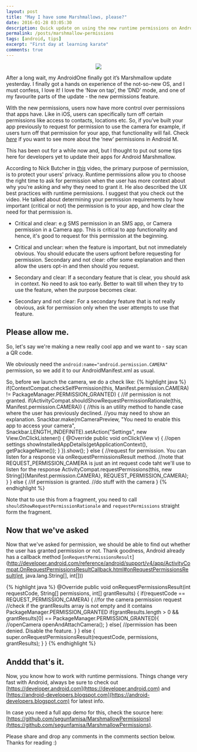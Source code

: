 ```yaml
---
layout: post
title: "May I have some Marshmallows, please?"
date: 2016-01-28 03:05:30
description: Quick update on using the new runtime permissions on Android 6.0 (Marshmallow)
permalink: /posts/marshmallow-permissions
tags: [android, tips]
excerpt: "First day at learning karate"
comments: true
---
```


<p align="center">
	<img src="/img/android–marshmallow.png">
</p>

After a long wait, my AndroidOne finally got it’s Marshmallow update yesterday.
I finally got a hands on experience of the not-so-new OS, and I must confess,
I love it! I love the ‘Now on tap’, the ‘DND’ mode, and one of my favourite parts
of the update - the new permissions feature.

With the new permissions, users now have more control over permissions that apps have.
Like in iOS, users can specifically turn off certain permissions like access to contacts,
locations etc. So, if you’ve built your app previously to request for permission
to use the camera for example, if users turn off that permission for your app,
that functionality will fail. Check [*here*](https://www.google.com/design/spec/patterns/permissions.html)
 if you want to see more about the ‘new’ permissions in Android M.

This has been out for a while now and, but I thought to put out some tips here for
 developers yet to update their apps for Android Marshmallow.

 According to Nick Butcher in [*this*](https://www.youtube.com/watch?v=iZqDdvhTZj0)
 video, the primary purpose of permission, is to protect your users' privacy.
 Runtime permissions allow you to choose the right time to ask for permission when
  the user has more context about why you’re asking and why they need to grant it.
He also described the UX best practices with runtime permissions. I suggest that
 you check out the video. He talked about determining your permission requirements by
 how important (critical or not) the permission is to your app, and how clear the
need for that permission is.

- Critical and clear: e.g SMS permission in an SMS app, or Camera permission in a Camera app.
This is critical to app functionality and hence, it's good to request for this permission at the beginning.

- Critical and unclear: when the feature is important, but not immediately obvious.
You should educate the users upfront before requesting for permission. Secondary and
not clear: offer some explanation and then allow the users opt-in and then should you request.

- Secondary and clear: If a secondary feature that is clear, you should ask in context.
No need to ask too early. Better to wait till when they try to use the feature,
when the purpose becomes clear.

- Secondary and not clear: For a secondary feature that is not really obvious,
ask for permission only when the user attempts to use that feature.


## Please allow me.
So, let's say we're making a new really cool app and we want to - say scan a QR code.


We obviously need the `android:name="android.permission.CAMERA"` permission, so
we add it to our AndroidManifest.xml as usual.

So, before we launch the camera, we do a check like:
    {% highlight java %}
    if(ContextCompat.checkSelfPermission(this, Manifest.permission.CAMERA)
            != PackageManager.PERMISSION_GRANTED) {
        //if permission is not granted.
        if(ActivityCompat.shouldShowRequestPermissionRationale(this, Manifest.permission.CAMERA)) {
            //this is an utility method to handle case where the user has previously declined.
            //you may need to show an explanation.
            Snackbar.make(mCameraPreview, "You need to enable this app to access your camera",
                    Snackbar.LENGTH_INDEFINITE).setAction("Settings", new View.OnClickListener() {
                @Override
                public void onClick(View v) {
                    //open settings
                    showInstalledAppDetails(getApplicationContext(), getPackageName());
                }
            }).show();
        } else {
            //request for permission. You can listen for a response via onRequestPermissionsResult method.
            //note that REQUEST_PERMISSION_CAMERA is just an int request code taht we'll use to listen for the response
            ActivityCompat.requestPermissions(this, new String[]{Manifest.permission.CAMERA}, REQUEST_PERMISSION_CAMERA);
        }
    } else {
        //if permission is granted.
        //do stuff with the camera
    }
    {% endhighlight %}

Note that to use this from a fragment, you need to call `shouldShowRequestPermissionRationale` and `requestPermissions`
straight form the fragment.

## Now that we've asked
Now that we've asked for permission, we should be able to find out whether the
user has granted permission or not. Thank goodness, Android already has a callback method [`onRequestPermissionsResult`](http://developer.android.com/reference/android/support/v4/app/ActivityCompat.OnRequestPermissionsResultCallback.html#onRequestPermissionsResult(int, java.lang.String[], int[]))

{% highlight java %}
  @Override
  public void onRequestPermissionsResult(int requestCode, String[] permissions, int[] grantResults) {
      if(requestCode == REQUEST_PERMISSION_CAMERA) {
          //for the camera permission request
          //check if the grantResults array is not empty and it contains PackageManager.PERMISSION_GRANTED
          if(grantResults.length > 0 && grantResults[0] == PackageManager.PERMISSION_GRANTED){
              //openCamera
              openAndAttachCamera();
          } else{
              //permission has been denied. Disable the feature.
          }
      } else {
          super.onRequestPermissionsResult(requestCode, permissions, grantResults);
      }
  }
{% endhighlight %}

## Anddd that's it.
Now, you know how to work with runtime permissions.
Things change very fast with Android, always be sure to check out [https://developer.android.com](https://developer.android.com) and [https://android-developers.blogspot.com](https://android-developers.blogspot.com) for latest info.

In case you need a full app demo for this, check the source here: [https://github.com/segunfamisa/MarshmallowPermissions](https://github.com/segunfamisa/MarshmallowPermissions).

Please share and drop any comments in the comments section below.
Thanks for reading :)
